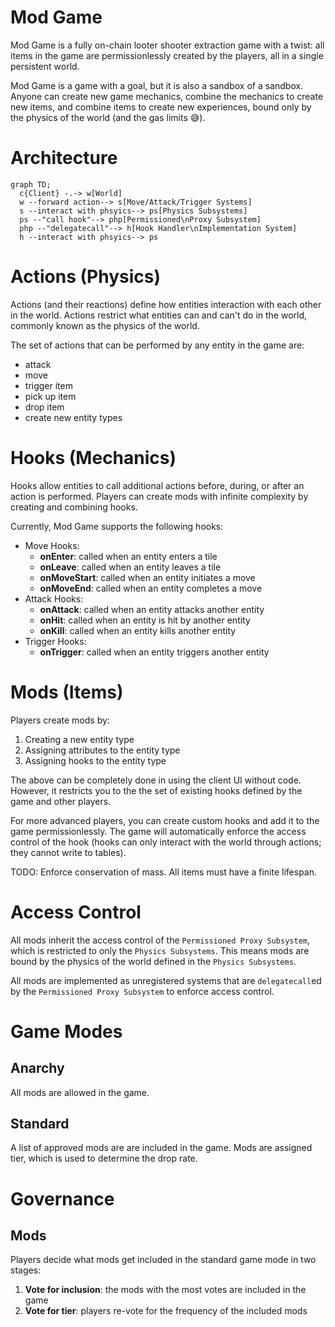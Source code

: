 # Mod Game

Mod Game is a fully on-chain looter shooter extraction game with a twist: all items in the game are permissionlessly created by the players, all in a single persistent world.

Mod Game is a game with a goal, but it is also a sandbox of a sandbox. Anyone can create new game mechanics, combine the mechanics to create new items, and combine items to create new experiences, bound only by the physics of the world (and the gas limits 😅).

# Architecture

```mermaid
graph TD;
  c{Client} -.-> w[World]
  w --forward action--> s[Move/Attack/Trigger Systems]
  s --interact with phsyics--> ps[Physics Subsystems]
  ps --"call hook"--> php[Permissioned\nProxy Subsystem]
  php --"delegatecall"--> h[Hook Handler\nImplementation System]
  h --interact with phsyics--> ps
```

# Actions (Physics)

Actions (and their reactions) define how entities interaction with each other in the world. Actions restrict what entities can and can't do in the world, commonly known as the physics of the world.

The set of actions that can be performed by any entity in the game are:

- attack
- move
- trigger item
- pick up item
- drop item
- create new entity types

# Hooks (Mechanics)

Hooks allow entities to call additional actions before, during, or after an action is performed. Players can create mods with infinite complexity by creating and combining hooks.

Currently, Mod Game supports the following hooks:

- Move Hooks:
  - **onEnter**: called when an entity enters a tile
  - **onLeave**: called when an entity leaves a tile
  - **onMoveStart**: called when an entity initiates a move
  - **onMoveEnd**: called when an entity completes a move
- Attack Hooks:
  - **onAttack**: called when an entity attacks another entity
  - **onHit**: called when an entity is hit by another entity
  - **onKill**: called when an entity kills another entity
- Trigger Hooks:
  - **onTrigger**: called when an entity triggers another entity

# Mods (Items)

Players create mods by:

1. Creating a new entity type
2. Assigning attributes to the entity type
3. Assigning hooks to the entity type

The above can be completely done in using the client UI without code. However, it restricts you to the the set of existing hooks defined by the game and other players.

For more advanced players, you can create custom hooks and add it to the game permissionlessly. The game will automatically enforce the access control of the hook (hooks can only interact with the world through actions; they cannot write to tables).

TODO: Enforce conservation of mass. All items must have a finite lifespan.

# Access Control

All mods inherit the access control of the `Permissioned Proxy Subsystem`, which is restricted to only the `Physics Subsystems`. This means mods are bound by the physics of the world defined in the `Physics Subsystems`.

All mods are implemented as unregistered systems that are `delegatecall`ed by the `Permissioned Proxy Subsystem` to enforce access control.

# Game Modes

## Anarchy

All mods are allowed in the game.

## Standard

A list of approved mods are are included in the game. Mods are assigned tier, which is used to determine the drop rate.

# Governance

## Mods

Players decide what mods get included in the standard game mode in two stages:

1. **Vote for inclusion**: the mods with the most votes are included in the game
2. **Vote for tier**: players re-vote for the frequency of the included mods
